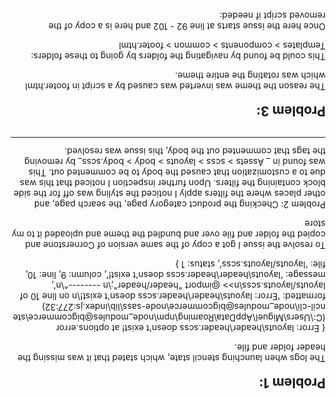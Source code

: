 Long John Silveys broken theme

Problem 1:
---
The logs when launching stencil state, which stated that it was missing the header folder and file.

{ Error: layouts\header\header.scss doesn't exist!
    at options.error (C:\Users\Miguel\AppData\Roaming\npm\node_modules\@bigcommerce\stencil-cli\node_modules\@bigcommerce\node-sass\lib\index.js:277:32)
  formatted: 'Error: layouts\\header\\header.scss doesn\'t exist!\n        on line 10 of layouts/layouts.scss\n>> @import "header/header";\n   --------^\n',
  message: 'layouts\\header\\header.scss doesn\'t exist!',
  column: 9,
  line: 10,
  file: 'layouts/layouts.scss',
  status: 1 }

To resolve the issue I got a copy of the same version of Cornerstone and copied the folder and file over and bundled the theme and uploaded it to my store

Problem 2:
Checking the product category page, the search page, and other places where the filters apply I noticed the styling was off for the side block containing the filters. Upon further inspection I noticed that this was due to a customization that caused the body to be commented out. This was found in _ Assets > scss > layouts > body > body.scss_ by removing the tags that commented out the body, this issue was resolved. 

---

Problem 3:
---

The reason the theme was inverted was caused by a script in footer.html which was rotating the entire theme.

This could be found by navigating the folders by going to these folders:
Templates > components > common > footer.html

Once here the issue starts at line 92 - 102 and here is a copy of the removed script if needed:

 <style>
        body {
           width: 100%;
           height: 100%;
           -moz-transform: rotate(180deg);
           -webkit-transform: rotate(180deg);
           -ms-transform: rotate(180deg);
           -o-transform: rotate(180deg);
           transform: rotate(180deg);
        }
        </style>
